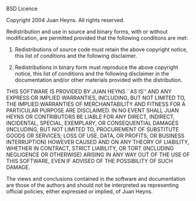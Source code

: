 </a>BSD Licence</h1>
<p>Copyright 2004 Juan Heyns. All rights reserved.</p>
<p>Redistribution and use in source and binary forms, with or without modification, are
permitted provided that the following conditions are met:</p>
<ol>
<li>
<p>Redistributions of source code must retain the above copyright notice, this list of
conditions and the following disclaimer.</p>
</li>
<li>
<p>Redistributions in binary form must reproduce the above copyright notice, this list
of conditions and the following disclaimer in the documentation and/or other materials
provided with the distribution.</p>
</li>
</ol>
<p>THIS SOFTWARE IS PROVIDED BY JUAN HEYNS ``AS IS'' AND ANY EXPRESS OR IMPLIED
WARRANTIES, INCLUDING, BUT NOT LIMITED TO, THE IMPLIED WARRANTIES OF MERCHANTABILITY AND
FITNESS FOR A PARTICULAR PURPOSE ARE DISCLAIMED. IN NO EVENT SHALL JUAN HEYNS OR
CONTRIBUTORS BE LIABLE FOR ANY DIRECT, INDIRECT, INCIDENTAL, SPECIAL, EXEMPLARY, OR
CONSEQUENTIAL DAMAGES (INCLUDING, BUT NOT LIMITED TO, PROCUREMENT OF SUBSTITUTE GOODS OR
SERVICES; LOSS OF USE, DATA, OR PROFITS; OR BUSINESS INTERRUPTION) HOWEVER CAUSED AND ON
ANY THEORY OF LIABILITY, WHETHER IN CONTRACT, STRICT LIABILITY, OR TORT (INCLUDING
NEGLIGENCE OR OTHERWISE) ARISING IN ANY WAY OUT OF THE USE OF THIS SOFTWARE, EVEN IF
ADVISED OF THE POSSIBILITY OF SUCH DAMAGE.</p>
<p>The views and conclusions contained in the software and documentation are those of the
authors and should not be interpreted as representing official policies, either expressed
or implied, of Juan Heyns.</p>
